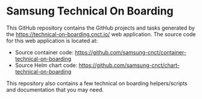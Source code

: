# Samsung Technical On Boarding

This GitHub repository contains the GitHub projects and tasks generated by the
https://technical-on-boarding.cnct.io/ web application. The source code for this
web application is located at:

- Source container code: https://github.com/samsung-cnct/container-technical-on-boarding
- Source Helm chart code: https://github.com/samsung-cnct/chart-technical-on-boarding

This repository also contains a few technical on boarding helpers/scripts and documentation
that you may need.
